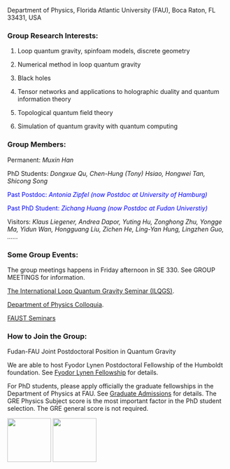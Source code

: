 Department of Physics, Florida Atlantic University (FAU), Boca Raton, FL 33431, USA


### Group Research Interests:

1. Loop quantum gravity, spinfoam models, discrete geometry

2. Numerical method in loop quantum gravity

2. Black holes

3. Tensor networks and applications to holographic duality and quantum information theory

4. Topological quantum field theory

5. Simulation of quantum gravity with quantum computing


### Group Members:

Permanent: _Muxin Han_

PhD Students: _Dongxue Qu, Chen-Hung (Tony) Hsiao, Hongwei Tan, Shicong Song_

<span style="color:blue">Past Postdoc: _Antonia Zipfel (now Postdoc at University of Hamburg)_</span>

<span style="color:blue">Past PhD Student: _Zichang Huang (now Postdoc at Fudan Universtiy)_</span>

Visitors: _Klaus Liegener, Andrea Dapor, Yuting Hu, Zonghong Zhu, Yongge Ma, Yidun Wan, Hongguang Liu, Zichen He, Ling-Yan Hung, Lingzhen Guo, ......_



### Some Group Events:

The group meetings happens in Friday afternoon in SE 330. See GROUP MEETINGS for information.

[The International Loop Quantum Gravity Seminar (ILQGS)](http://relativity.phys.lsu.edu/ilqgs/).

[Department of Physics Colloquia](http://www.physics.fau.edu/events-news/index.php).

[FAUST Seminars](http://www.physics.fau.edu/research/faust/seminar.php)



### How to Join the Group:

Fudan-FAU Joint Postdoctoral Position in Quantum Gravity

We are able to host Fyodor Lynen Postdoctoral Fellowship of the Humboldt foundation. See [Fyodor Lynen Fellowship](https://www.humboldt-foundation.de/web/lynen-fellowship.html) for details.

For PhD students, please apply officially the graduate fellowships in the Department of Physics at FAU. See [Graduate Admissions](http://www.physics.fau.edu/graduate-admissions/index.php) for details. The GRE Physics Subject score is the most important factor in the PhD student selection. The GRE general score is not required.



<img src="https://upload.wikimedia.org/wikipedia/commons/7/7e/NSF_logo.png" height="100"> <img src="http://www.karbelmultimedia.com/webfau15/images/FAUlogo3.png" height="100">
